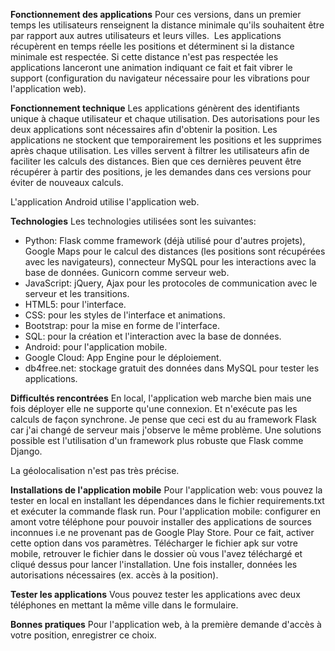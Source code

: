 
**Fonctionnement des applications**
Pour ces versions, dans un premier temps les utilisateurs renseignent la distance minimale qu'ils souhaitent être par rapport aux autres utilisateurs et leurs villes.  Les applications récupèrent en temps réelle les positions et déterminent si la distance minimale est respectée. Si cette distance n'est pas respectée les applications lanceront une animation indiquant ce fait et fait vibrer le support (configuration du navigateur nécessaire pour les vibrations pour l'application web). 

**Fonctionnement technique**
Les applications génèrent des identifiants unique à chaque utilisateur et chaque utilisation. Des autorisations pour les deux applications sont nécessaires afin d'obtenir la position. Les applications ne stockent que temporairement les positions et les supprimes après chaque utilisation. Les villes servent à filtrer les utilisateurs afin de faciliter les calculs des distances. Bien que ces dernières peuvent être récupérer à partir des positions, je les demandes dans ces versions pour éviter de nouveaux calculs.

L'application Android utilise l'application web.

**Technologies**
Les technologies utilisées sont les suivantes:
- Python: Flask comme framework (déjà utilisé pour d'autres projets), Google Maps pour le calcul des distances (les positions sont récupérées avec les navigateurs), connecteur MySQL pour les interactions avec la base de données. Gunicorn comme serveur web.
- JavaScript: jQuery, Ajax pour les protocoles de communication avec le serveur et les transitions.
- HTML5: pour l'interface.
- CSS: pour les styles de l'interface et animations.
- Bootstrap: pour la mise en forme de l'interface.
- SQL: pour la création et l'interaction avec la base de données.
- Android: pour l'application mobile.
- Google Cloud: App Engine pour le déploiement.
- db4free.net: stockage gratuit des données dans MySQL pour tester les applications.

**Difficultés rencontrées**
En local, l'application web marche bien mais une fois déployer elle ne supporte qu'une connexion. Et n'exécute pas les calculs de façon synchrone. Je pense que ceci est du au framework Flask car j'ai changé de serveur mais j'observe le même problème. Une solutions possible est l'utilisation d'un framework plus robuste que Flask comme Django.

La géolocalisation n'est pas très précise.

**Installations de l'application mobile**
Pour l'application web: vous pouvez la tester en local en installant les dépendances dans le fichier requirements.txt et exécuter la commande flask run.
Pour l'application mobile: configurer en amont votre téléphone pour pouvoir installer des applications de sources inconnues i.e ne provenant pas de Google Play Store. Pour ce fait, activer cette option dans vos paramètres.
Télécharger le fichier apk sur votre mobile, retrouver le fichier dans le dossier où vous l'avez téléchargé et cliqué dessus pour lancer l'installation. Une fois installer, données les autorisations nécessaires (ex. accès à la position).



**Tester les applications**
Vous pouvez tester les applications avec deux téléphones en mettant la même ville dans le formulaire.

**Bonnes pratiques**
Pour l'application web, à la première demande d'accès à votre position, enregistrer ce choix.
